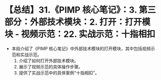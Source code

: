 # 【总结】31.《PIMP 核心笔记》：3. 第三部分：外部技术模块：2. 打开：打开模块 - 视频示范：22. 实战示范：十指相扣

-   本段介绍了《PIMP 核心笔记》中外部技术模块的打开模块，其中包括视频示范和实战示范。
    1.  介绍了如何打开外部技术模块。
    2.  展示了视频示范的具体操作步骤。
    3.  提供了实战示范中的具体案例“十指相扣”。